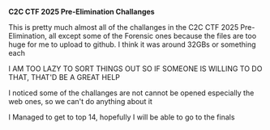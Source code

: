 **C2C CTF 2025 Pre-Elimination Challanges**

This is pretty much almost all of the challanges in the C2C CTF 2025 Pre-Elimination, all except some of the Forensic ones because the files are too huge for me to upload to github. I think it was around 32GBs or something each

I AM TOO LAZY TO SORT THINGS OUT SO IF SOMEONE IS WILLING TO DO THAT, THAT'D BE A GREAT HELP 

I noticed some of the challanges are not cannot be opened especially the web ones, so we can't do anything about it 


I Managed to get to top 14, hopefully I will be able to go to the finals
